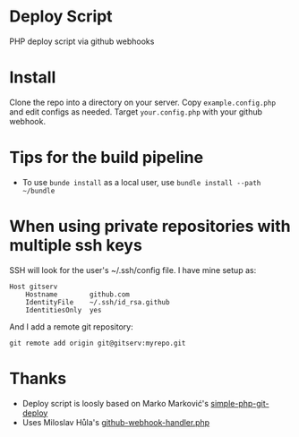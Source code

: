 # Deploy Script
PHP deploy script via github webhooks

# Install
Clone the repo into a directory on your server. Copy ```example.config.php``` and edit configs as needed. Target ```your.config.php``` with your github webhook.

# Tips for the build pipeline
- To use ```bunde install``` as a local user, use ```bundle install --path ~/bundle```

# When using private repositories with multiple ssh keys
SSH will look for the user's ~/.ssh/config file. I have mine setup as:

    Host gitserv
        Hostname        github.com
        IdentityFile    ~/.ssh/id_rsa.github
        IdentitiesOnly  yes

And I add a remote git repository:

    git remote add origin git@gitserv:myrepo.git

# Thanks
- Deploy script is loosly based on Marko Marković's [simple-php-git-deploy](https://github.com/markomarkovic/simple-php-git-deploy/)
- Uses Miloslav Hůla's [github-webhook-handler.php](https://gist.github.com/milo/daed6e958ea534e4eba3)
